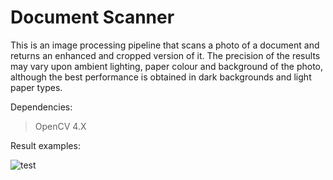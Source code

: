 # Document Scanner

This is an image processing pipeline that scans a photo of a document and returns an enhanced and cropped version of it.
The precision of the results may vary upon ambient lighting, paper colour and background of the photo, although the best performance is obtained  in dark backgrounds and light paper types.

Dependencies:

> OpenCV 4.X


Result examples:


<img1 src="https://github.com/felipevw/Document-scanner/blob/master/document_scanner/document_scanner/test1.jpg" width="100">

![test](img1)
